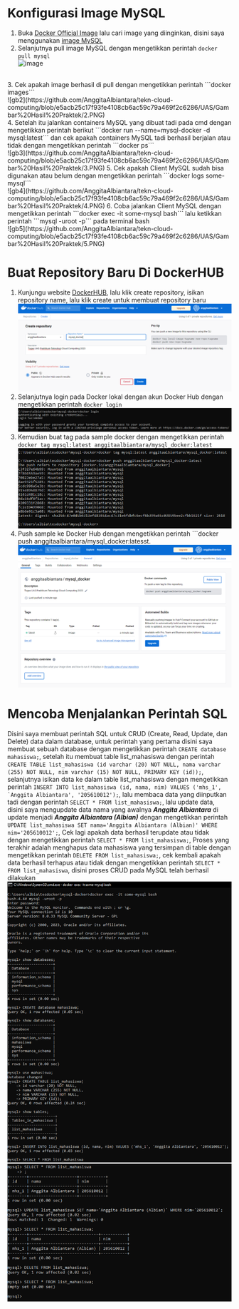 # Konfigurasi Image MySQL
1. Buka [Docker Official Image](https://hub.docker.com/search?q=&type=image&image_filter=official) lalu cari image yang diinginkan, disini saya menggunakan [image MySQL](https://hub.docker.com/_/mysql)
2. Selanjutnya pull image MySQL dengan mengetikkan perintah ```docker pull mysql```<br>
![image](https://github.com/saputrayudit/tekn-cloud-computing/assets/79730184/30447cc2-e795-426d-b087-0ebb0553f22c)

<br>
3. Cek apakah image berhasil di pull dengan mengetikkan perintah ```docker images```<br>
![gb2](https://github.com/AnggitaAlbiantara/tekn-cloud-computing/blob/e5acb25c17f93fe4108cb6ac59c79a469f2c6286/UAS/Gambar%20Hasil%20Praktek/2.PNG)<br>
4. Setelah itu jalankan containers MySQL yang dibuat tadi pada cmd dengan mengetikkan perintah berikut ```docker run --name=mysql-docker -d mysql:latest``` dan cek apakah containers MySQL tadi berhasil berjalan atau tidak dengan mengetikkan perintah ```docker ps```<br>
![gb3](https://github.com/AnggitaAlbiantara/tekn-cloud-computing/blob/e5acb25c17f93fe4108cb6ac59c79a469f2c6286/UAS/Gambar%20Hasil%20Praktek/3.PNG)
5. Cek apakah Client MySQL sudah bisa digunakan atau belum dengan mengetikkan perintah ```docker logs some-mysql```<br>
![gb4](https://github.com/AnggitaAlbiantara/tekn-cloud-computing/blob/e5acb25c17f93fe4108cb6ac59c79a469f2c6286/UAS/Gambar%20Hasil%20Praktek/4.PNG)
6. Coba jalankan Client MySQL dengan mengetikkan perintah ```docker exec -it some-mysql bash``` lalu ketikkan perintah ```mysql -uroot -p``` pada terminal bash<br>
![gb5](https://github.com/AnggitaAlbiantara/tekn-cloud-computing/blob/e5acb25c17f93fe4108cb6ac59c79a469f2c6286/UAS/Gambar%20Hasil%20Praktek/5.PNG)

# Buat Repository Baru Di DockerHUB
1. Kunjungu website [DockerHUB](https://hub.docker.com/), lalu klik create repository, isikan repository name, lalu klik create untuk membuat repository baru<br>
![gb6](https://github.com/AnggitaAlbiantara/tekn-cloud-computing/blob/e5acb25c17f93fe4108cb6ac59c79a469f2c6286/UAS/Gambar%20Hasil%20Praktek/6.PNG)
2. Selanjutnya login pada Docker lokal dengan akun Docker Hub dengan mengetikkan perintah ```docker login```<br>
![gb7](https://github.com/AnggitaAlbiantara/tekn-cloud-computing/blob/e5acb25c17f93fe4108cb6ac59c79a469f2c6286/UAS/Gambar%20Hasil%20Praktek/7.PNG)
3. Kemudian buat tag pada sample docker dengan mengetikkan perintah ```docker tag mysql:latest anggitaalbiantara/mysql_docker:latest```<br>
![gb8](https://github.com/AnggitaAlbiantara/tekn-cloud-computing/blob/e5acb25c17f93fe4108cb6ac59c79a469f2c6286/UAS/Gambar%20Hasil%20Praktek/8.PNG)
4. Push sample ke Docker Hub dengan mengetikkan perintah ```docker push anggitaalbiantara/mysql_docker:latesst.<br>
![gb9](https://github.com/AnggitaAlbiantara/tekn-cloud-computing/blob/e5acb25c17f93fe4108cb6ac59c79a469f2c6286/UAS/Gambar%20Hasil%20Praktek/9.PNG)

# Mencoba Menjalankan Perintah SQL
Disini saya membuat perintah SQL untuk CRUD (Create, Read, Update, dan Delete) data dalam database, untuk perintah yang pertama disini saya membuat sebuah database dengan mengetikkan perintah ```CREATE database mahasiswa;```, setelah itu membuat table list_mahasiswa dengan perintah ```CREATE TABLE list_mahasiswa (id varchar (20) NOT NULL, nama varchar (255) NOT NULL, nim varchar (15) NOT NULL, PRIMARY KEY (id));```, selanjutnya isikan data ke dalam table list_mahasiswa dengan mengetikkan perintah ```INSERT INTO list_mahasiswa (id, nama, nim) VALUES ('mhs_1', `Anggita Albiantara', '205610012');```, lalu membaca data yang diinputkan tadi dengan perintah ```SELECT * FROM list_mahasiswa;```, lalu update data, disini saya mengupdate data nama yang awalnya ***Anggita Albiantara*** di update menjadi ***Anggita Albiantara (Albian)*** dengan mengetikkan perintah ```UPDATE list_mahasiswa SET nama='Anggita Albiantara (Albian)' WHERE nim='205610012';```, Cek lagi apakah data berhasil terupdate atau tidak dengan mengetikkan perintah ```SELECT * FROM list_mahasiswa;```, Proses yang terakhir adalah menghapus data mahasiswa yang tersimpan di table dengan mengetikkan perintah ```DELETE FROM list_mahasiswa;```, cek kembali apakah data berhasil terhapus atau tidak dengan mengetikkan perintah ```SELECT * FROM list_mahasiswa```, disini proses CRUD pada MySQL telah berhasil dilakukan<br>
![gb10](https://github.com/AnggitaAlbiantara/tekn-cloud-computing/blob/e5acb25c17f93fe4108cb6ac59c79a469f2c6286/UAS/Gambar%20Hasil%20Praktek/10.PNG)
![gb11](https://github.com/AnggitaAlbiantara/tekn-cloud-computing/blob/e5acb25c17f93fe4108cb6ac59c79a469f2c6286/UAS/Gambar%20Hasil%20Praktek/11.PNG)
